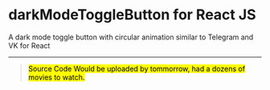# darkModeToggleButton for React JS
A dark mode toggle button with circular animation similar to Telegram and VK for React 
***
><mark>Source Code Would be uploaded by tommorrow, had a dozens of movies to watch.</mark>
